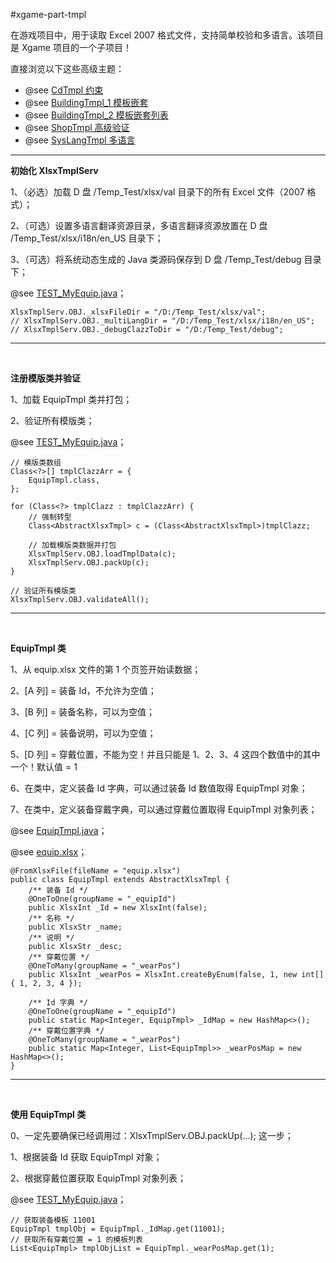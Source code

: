#xgame-part-tmpl

在游戏项目中，用于读取 Excel 2007 格式文件，支持简单校验和多语言。该项目是 Xgame 项目的一个子项目！

直接浏览以下这些高级主题：

* @see [CdTmpl 约束](./)
* @see [BuildingTmpl_1 模板嵌套](./)
* @see [BuildingTmpl_2 模板嵌套列表](./)
* @see [ShopTmpl 高级验证](./)
* @see [SysLangTmpl 多语言](./)

----

**初始化 XlsxTmplServ**

1、（必选）加载 D 盘 /Temp_Test/xlsx/val 目录下的所有 Excel 文件（2007 格式）；

2、（可选）设置多语言翻译资源目录，多语言翻译资源放置在 D 盘 /Temp_Test/xlsx/i18n/en_US 目录下；

3、（可选）将系统动态生成的 Java 类源码保存到 D 盘 /Temp_Test/debug 目录下；

@see [TEST_MyEquip.java](./src/test/java/com/game/part/tmpl/TEST_MyEquip.java)；

```
XlsxTmplServ.OBJ._xlsxFileDir = "/D:/Temp_Test/xlsx/val";
// XlsxTmplServ.OBJ._multiLangDir = "/D:/Temp_Test/xlsx/i18n/en_US";
// XlsxTmplServ.OBJ._debugClazzToDir = "/D:/Temp_Test/debug";
```

----

<br />

**注册模版类并验证**

1、加载 EquipTmpl 类并打包；

2、验证所有模版类；

@see [TEST_MyEquip.java](./src/test/java/com/game/part/tmpl/TEST_MyEquip.java)；

```
// 模版类数组
Class<?>[] tmplClazzArr = {
    EquipTmpl.class,
};

for (Class<?> tmplClazz : tmplClazzArr) {
    // 强制转型
    Class<AbstractXlsxTmpl> c = (Class<AbstractXlsxTmpl>)tmplClazz;
    
    // 加载模版类数据并打包
    XlsxTmplServ.OBJ.loadTmplData(c);
    XlsxTmplServ.OBJ.packUp(c);
}

// 验证所有模版类
XlsxTmplServ.OBJ.validateAll();
```

----

<br />

**EquipTmpl 类**

1、从 equip.xlsx 文件的第 1 个页签开始读数据；

2、\[A 列\] = 装备 Id，不允许为空值；

3、\[B 列\] = 装备名称，可以为空值；

4、\[C 列\] = 装备说明，可以为空值；

5、\[D 列\] = 穿戴位置，不能为空！并且只能是 1、2、3、4 这四个数值中的其中一个！默认值 = 1

6、在类中，定义装备 Id 字典，可以通过装备 Id 数值取得 EquipTmpl 对象；

7、在类中，定义装备穿戴字典，可以通过穿戴位置取得 EquipTmpl 对象列表；

@see [EquipTmpl.java](./src/test/java/com/game/part/tmpl/EquipTmpl.java)；

@see [equip.xlsx](./src/test/resources/xlsx/val/equip.xlsx)；

```
@FromXlsxFile(fileName = "equip.xlsx")
public class EquipTmpl extends AbstractXlsxTmpl {
    /** 装备 Id */
    @OneToOne(groupName = "_equipId")
    public XlsxInt _Id = new XlsxInt(false);
    /** 名称 */
    public XlsxStr _name;
    /** 说明 */
    public XlsxStr _desc;
    /** 穿戴位置 */
    @OneToMany(groupName = "_wearPos")
    public XlsxInt _wearPos = XlsxInt.createByEnum(false, 1, new int[] { 1, 2, 3, 4 });

    /** Id 字典 */
    @OneToOne(groupName = "_equipId")
    public static Map<Integer, EquipTmpl> _IdMap = new HashMap<>();
    /** 穿戴位置字典 */
    @OneToMany(groupName = "_wearPos")
    public static Map<Integer, List<EquipTmpl>> _wearPosMap = new HashMap<>();
}
```

----

<br />

**使用 EquipTmpl 类**

0、一定先要确保已经调用过：XlsxTmplServ.OBJ.packUp(...); 这一步；

1、根据装备 Id 获取 EquipTmpl 对象；

2、根据穿戴位置获取 EquipTmpl 对象列表；

@see [TEST_MyEquip.java](./src/test/java/com/game/part/tmpl/TEST_MyEquip.java)；

```
// 获取装备模板 11001
EquipTmpl tmplObj = EquipTmpl._IdMap.get(11001);
// 获取所有穿戴位置 = 1 的模板列表
List<EquipTmpl> tmplObjList = EquipTmpl._wearPosMap.get(1);
```

